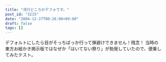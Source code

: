 ```yaml
---
title: "流行どころかデフォです。"
post_id: "3215"
date: "2004-12-27T00:26:00+09:00"
draft: false
tags: []
---
```



デフォルトにしたら目がそっちばっか行って弾避けできません！残念！ 当時の東方お絵かき掲示板ではなぜか「はいてない祭り」が勃発していたので、便乗してみたテスト。
